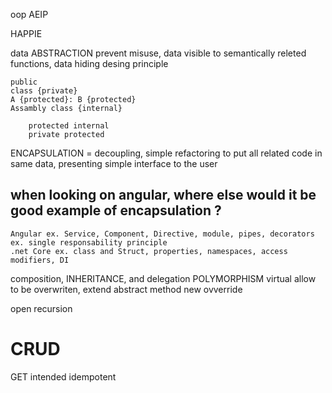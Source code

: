 oop AEIP 

HAPPIE

data ABSTRACTION
    prevent misuse, data visible to semantically releted functions, data hiding desing principle

    public
    class {private}
    A {protected}: B {protected} 
    Assambly class {internal}

        protected internal 
        private protected 


ENCAPSULATION = decoupling, simple refactoring 
    to put all related code in same data, presenting simple interface to the user

## when looking on angular, where else would it be good example of encapsulation ? 
    Angular ex. Service, Component, Directive, module, pipes, decorators 
    ex. single responsability principle
    .net Core ex. class and Struct, properties, namespaces, access modifiers, DI

composition, INHERITANCE, and delegation
POLYMORPHISM
    virtual 
        allow to be overwriten, extend abstract method
    new
    ovverride

open recursion

# CRUD
GET intended idempotent
